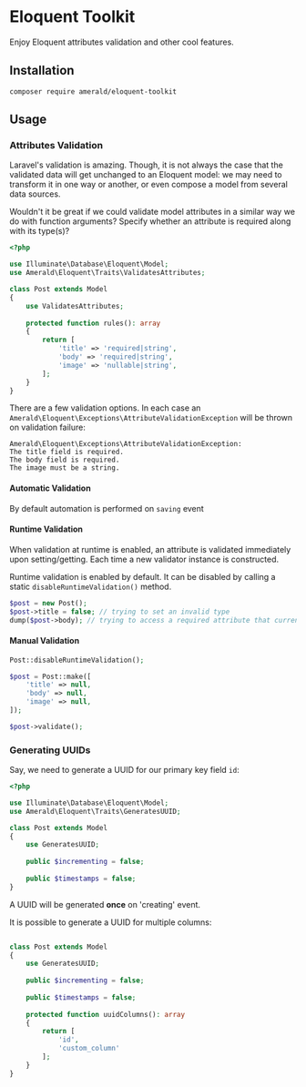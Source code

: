 # Eloquent Toolkit
Enjoy Eloquent attributes validation and other cool features.

## Installation
```
composer require amerald/eloquent-toolkit
```

## Usage
### Attributes Validation
Laravel's validation is amazing. 
Though, it is not always the case that the validated data will get unchanged to an Eloquent model: 
we may need to transform it in one way or another, or even compose a model from several data sources.

Wouldn't it be great if we could validate model attributes in a similar way we do with function arguments?
Specify whether an attribute is required along with its type(s)?

```php
<?php

use Illuminate\Database\Eloquent\Model;
use Amerald\Eloquent\Traits\ValidatesAttributes;

class Post extends Model
{
    use ValidatesAttributes;
    
    protected function rules(): array
    {
        return [
            'title' => 'required|string',
            'body' => 'required|string',
            'image' => 'nullable|string',
        ];
    }
}
```

There are a few validation options. In each case an `Amerald\Eloquent\Exceptions\AttributeValidationException` will be thrown on validation failure:
```
Amerald\Eloquent\Exceptions\AttributeValidationException: 
The title field is required.
The body field is required.
The image must be a string.
```

#### Automatic Validation
By default automation is performed on `saving` event

#### Runtime Validation
When validation at runtime is enabled, an attribute is validated immediately upon setting/getting.
Each time a new validator instance is constructed.

Runtime validation is enabled by default. It can be disabled by calling a static `disableRuntimeValidation()` method.

```php
$post = new Post();
$post->title = false; // trying to set an invalid type
dump($post->body); // trying to access a required attribute that currently is null
```

#### Manual Validation
```php
Post::disableRuntimeValidation();

$post = Post::make([
    'title' => null,
    'body' => null,
    'image' => null,
]);

$post->validate();
```

### Generating UUIDs
Say, we need to generate a UUID for our primary key field `id`:

```php
<?php

use Illuminate\Database\Eloquent\Model;
use Amerald\Eloquent\Traits\GeneratesUUID;

class Post extends Model
{
    use GeneratesUUID;
    
    public $incrementing = false;
    
    public $timestamps = false;
}
```

A UUID will be generated **once** on 'creating' event. 

It is possible to generate a UUID for multiple columns:

```php

class Post extends Model
{
    use GeneratesUUID;
    
    public $incrementing = false;
        
    public $timestamps = false;
    
    protected function uuidColumns(): array
    {
        return [
            'id',
            'custom_column'
        ];
    }
}
```
